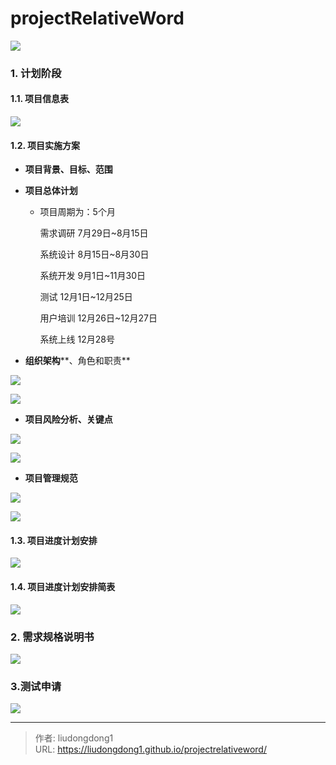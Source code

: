 # projectRelativeWord


![](https://lddpicture.oss-cn-beijing.aliyuncs.com/picture/image-20210509212832649.png)

### 1. 计划阶段

#### 1.1. 项目信息表

![](https://lddpicture.oss-cn-beijing.aliyuncs.com/picture/image-20210509211401529.png)

#### 1.2. 项目实施方案

- **项目背景、目标、范围**

- **项目****总体****计划**

  - 项目周期为：5个月

    需求调研  7月29日~8月15日

    系统设计 8月15日~8月30日

    系统开发 9月1日~11月30日

    测试  12月1日~12月25日

    用户培训  12月26日~12月27日

    系统上线  12月28号

- **组织架构****、角色和职责**

![](https://lddpicture.oss-cn-beijing.aliyuncs.com/picture/image-20210509211523286.png)

![](https://lddpicture.oss-cn-beijing.aliyuncs.com/picture/image-20210509211540620.png)

- **项目风险分析、关键点**

![](https://lddpicture.oss-cn-beijing.aliyuncs.com/picture/image-20210509211601763.png)

![](https://lddpicture.oss-cn-beijing.aliyuncs.com/picture/image-20210509211611781.png)

- **项目管理规范**

![](https://lddpicture.oss-cn-beijing.aliyuncs.com/picture/image-20210509211628664.png)

![](https://lddpicture.oss-cn-beijing.aliyuncs.com/picture/image-20210509211652580.png)

#### 1.3. 项目进度计划安排

![](https://lddpicture.oss-cn-beijing.aliyuncs.com/picture/image-20210509211818543.png)

#### 1.4. 项目进度计划安排简表

![](https://lddpicture.oss-cn-beijing.aliyuncs.com/picture/image-20210509211914842.png)

### 2. 需求规格说明书

![](https://lddpicture.oss-cn-beijing.aliyuncs.com/picture/image-20210509212910433.png)

### 3.测试申请

![](https://lddpicture.oss-cn-beijing.aliyuncs.com/picture/image-20210509212633383.png)



---

> 作者: liudongdong1  
> URL: https://liudongdong1.github.io/projectrelativeword/  

